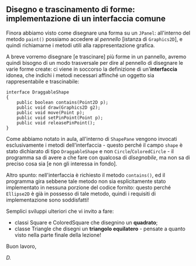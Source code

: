 ## Disegno e trascinamento di forme: implementazione di un interfaccia comune

Finora abbiamo visto come disegnare una forma su un ```JPanel```: all'interno del metodo ```paint()``` possiamo accedere al _pennello_ [istanza di ```Graphics2D```], e quindi richiamarne i metodi utili alla rappresentazione grafica.

A breve vorremo disegnare [e trascinare] più forme in un pannello, avremo quindi bisogno di un modo trasversale per dire al pennello di disegnare le varie forme create: ci viene in soccorso la definizione di un'**interfaccia** idonea, che indichi i metodi necessari affinché un oggetto sia rappresentabile e trascinabile:

    interface DraggableShape
    {
		public boolean contains(Point2D p);
		public void draw(Graphics2D g2);
		public void move(Point p);
		public void setPinPoint(Point p);
		public void releasePinPoint();	
	}

Come abbiamo notato in aula, all'interno di ```ShapePane``` vengono invocati esclusivamente i metodi dell'interfaccia - questo perché il campo ```shape``` è stato dichiarato di tipo ```DraggableShape``` e non ```Circle```/```ColoredCircle``` - il programma sa di avere a che fare con qualcosa di *disegnabile*, ma non sa di preciso cosa sia [e non gli interessa in fondo].

Altro spunto: nell'interfaccia è richiesto il metodo ```contains()```, ed il programma gira sebbene tale metodo non sia esplicitamente stato implementato in nessuna porzione del codice fornito: questo perché ```Ellipse2D``` è già in possesso di tale metodo, quindi i requisiti di implementazione sono soddisfatti!

Semplici sviluppi ulteriori che vi invito a fare:
* classi Square e ColoredSquare che disegnino un **quadrato**;
* classe Triangle che disegni un **triangolo equilatero** - pensate a quanto visto nella parte finale della lezione!

Buon lavoro,

*D.*